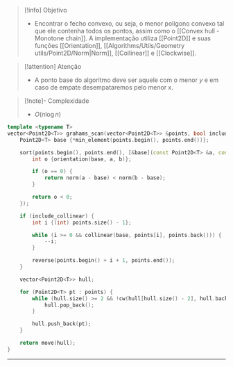> [!info] Objetivo
> - Encontrar o fecho convexo, ou seja, o menor polígono convexo tal que ele contenha todos os pontos, assim como o [[Convex hull - Monotone chain]]. A implementação utiliza [[Point2D]] e suas funções [[Orientation]], [[Algorithms/Utils/Geometry utils/Point2D/Norm|Norm]], [[Collinear]] e [[Clockwise]].

> [!attention] Atenção
> - A ponto base do algoritmo deve ser aquele com o menor $y$ e em caso de empate desempataremos pelo menor x.

> [!note]- Complexidade
> - $O(n \log n)$

```cpp
template <typename T>
vector<Point2D<T>> grahams_scan(vector<Point2D<T>> &points, bool include_collinear = false) {
    Point2D<T> base {*min_element(points.begin(), points.end())};

    sort(points.begin(), points.end(), [&base](const Point2D<T> &a, const Point2D<T> &b) {
        int o {orientation(base, a, b)};

        if (o == 0) {
            return norm(a - base) < norm(b - base);
        }

        return o < 0;
    });

    if (include_collinear) {
        int i {(int) points.size() - 1};

        while (i >= 0 && collinear(base, points[i], points.back())) {
            --i;
        }

        reverse(points.begin() + i + 1, points.end());
    }

    vector<Point2D<T>> hull;

    for (Point2D<T> pt : points) {
        while (hull.size() >= 2 && !cw(hull[hull.size() - 2], hull.back(), pt, include_collinear)) {
            hull.pop_back();
        }

        hull.push_back(pt);
    }

    return move(hull);
}
```

---